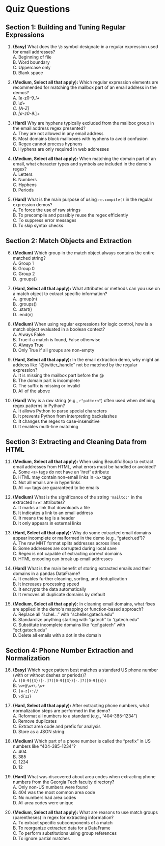 # Quiz Questions

## Section 1: Building and Tuning Regular Expressions

1. **(Easy)** What does the `\b` symbol designate in a regular expression used for email addresses?  
A. Beginning of file  
B. Word boundary  
C. Uppercase only  
D. Blank space  

2. **(Medium, Select all that apply):** Which regular expression elements are recommended for matching the mailbox part of an email address in the demos?  
A. [a-z0-9._]+  
B. \d+  
C. [A-Z]  
D. [a-z0-9\._]+  

3. **(Hard)** Why are hyphens typically excluded from the mailbox group in the email address regex presented?  
A. They are not allowed in any email address  
B. Most domains block mailboxes with hyphens to avoid confusion  
C. Regex cannot process hyphens  
D. Hyphens are only required in web addresses  

4. **(Medium, Select all that apply):** When matching the domain part of an email, what character types and symbols are included in the demo's regex?  
A. Letters  
B. Numbers  
C. Hyphens  
D. Periods  

5. **(Hard)** What is the main purpose of using `re.compile()` in the regular expression demos?  
A. To force the use of raw strings  
B. To precompile and possibly reuse the regex efficiently  
C. To suppress error messages  
D. To skip syntax checks  

## Section 2: Match Objects and Extraction

6. **(Medium)** Which group in the match object always contains the entire matched string?  
A. Group 1  
B. Group 0  
C. Group 2  
D. .groups()  

7. **(Hard, Select all that apply):** What attributes or methods can you use on a match object to extract specific information?  
A. .group(n)  
B. .groups()  
C. .start()  
D. .end(n)  

8. **(Medium)** When using regular expressions for logic control, how is a match object evaluated in a boolean context?  
A. Always False  
B. True if a match is found, False otherwise  
C. Always True  
D. Only True if all groups are non-empty  

9. **(Hard, Select all that apply):** In the email extraction demo, why might an address like “@twitter_handle” not be matched by the regular expression?  
A. It is missing the mailbox part before the @  
B. The domain part is incomplete  
C. The suffix is missing or invalid  
D. All of the above  

10. **(Hard)** Why is a raw string (e.g., `r"pattern"`) often used when defining regex patterns in Python?  
A. It allows Python to parse special characters  
B. It prevents Python from interpreting backslashes  
C. It changes the regex to case-insensitive  
D. It enables multi-line matching  

## Section 3: Extracting and Cleaning Data from HTML

11. **(Medium, Select all that apply):** When using BeautifulSoup to extract email addresses from HTML, what errors must be handled or avoided?  
A. Some `<a>` tags do not have an 'href' attribute  
B. HTML may contain non-email links in `<a>` tags  
C. Not all emails are in hyperlinks  
D. All `<a>` tags are guaranteed to be emails  

12. **(Medium)** What is the significance of the string `'mailto:'` in the extracted `href` attributes?  
A. It marks a link that downloads a file  
B. It indicates a link to an email address  
C. It means the tag is a header  
D. It only appears in external links  

13. **(Hard, Select all that apply):** Why do some extracted email domains appear incomplete or malformed in the demo (e.g., “gatech.ed”)?  
A. The raw MHT format splits addresses across lines  
B. Some addresses are corrupted during local save  
C. Regex is not capable of extracting correct domains  
D. HTML encoding can break up email addresses  

14. **(Hard)** What is the main benefit of storing extracted emails and their domains in a pandas DataFrame?  
A. It enables further cleaning, sorting, and deduplication  
B. It increases processing speed  
C. It encrypts the data automatically  
D. It removes all duplicate domains by default  

15. **(Medium, Select all that apply):** In cleaning email domains, what fixes are applied in the demo's mapping or function-based approach?  
A. Replace all “schel…” with “scheller.gatech.edu”  
B. Standardize anything starting with “gatech” to “gatech.edu”  
C. Substitute incomplete domains like “qcf.gatech” with “qcf.gatech.edu”  
D. Delete all emails with a dot in the domain  

## Section 4: Phone Number Extraction and Normalization

16. **(Easy)** Which regex pattern best matches a standard US phone number (with or without dashes or periods)?  
A. `([0-9]{3})[-.]?([0-9]{3})[-.]?([0-9]{4})`  
B. `\w+@\w+\.\w+`  
C. `[a-z]+://`  
D. `\d{12}`  

17. **(Hard, Select all that apply):** After extracting phone numbers, what normalization steps are performed in the demo?  
A. Reformat all numbers to a standard (e.g., “404-385-1234”)  
B. Remove duplicates  
C. Extract area code and prefix for analysis  
D. Store as a JSON string  

18. **(Medium)** Which part of a phone number is called the “prefix” in US numbers like “404-385-1234”?  
A. 404  
B. 385  
C. 1234  
D. 12  

19. **(Hard)** What was discovered about area codes when extracting phone numbers from the Georgia Tech faculty directory?  
A. Only non-US numbers were found  
B. 404 was the most common area code  
C. No numbers had area codes  
D. All area codes were unique  

20. **(Medium, Select all that apply):** What are reasons to use match groups (parentheses) in regex for extracting information?  
A. To extract specific subcomponents of a match  
B. To reorganize extracted data for a DataFrame  
C. To perform substitutions using group references  
D. To ignore partial matches  
 